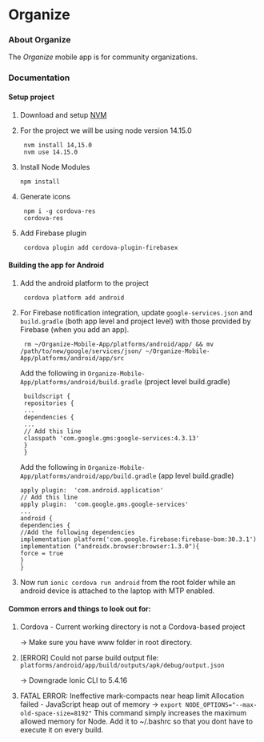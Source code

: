 Organize
=========


### About Organize

The *Organize* mobile app is for community organizations.

### Documentation

#### Setup project 

1. Download and setup [NVM](https://github.com/nvm-sh/nvm) 

2. For the project we will be using node version 14.15.0
		
		nvm install 14,15.0  
	    nvm use 14.15.0
	    
 3. Install Node Modules

    	npm install 
	    
3. Generate icons

	    npm i -g cordova-res
	    cordova-res
	    
4. Add Firebase plugin 

	    cordova plugin add cordova-plugin-firebasex

#### Building the app for Android

  1. Add the android platform to the project

		  cordova platform add android 

  2. For Firebase notification integration, update `google-services.json` and `build.gradle` (both app level and project level) with those provided by Firebase (when you add an app). 
	  

	      rm ~/Organize-Mobile-App/platforms/android/app/ && mv /path/to/new/google/services/json/ ~/Organize-Mobile-App/platforms/android/app/src
		Add the following in `Organize-Mobile-App/platforms/android/build.gradle` (project level build.gradle)

		  buildscript {
		  repositories {
		  ...
		  dependencies { 
		  ...
		  // Add this line
		  classpath 'com.google.gms:google-services:4.3.13'
		  }
		  }
	
		Add the following in `Organize-Mobile-App/platforms/android/app/build.gradle` (app level build.gradle)
		
		 apply plugin:  'com.android.application'
		 // Add this line  
		 apply plugin:  'com.google.gms.google-services'
		 ...
		 android {
	     dependencies {
	     //Add the following dependencies 
		 implementation platform('com.google.firebase:firebase-bom:30.3.1')
		 implementation ("androidx.browser:browser:1.3.0"){
         force = true
         } 
	     }
   
3. Now run `ionic cordova run android` from the root folder while an android device is attached to the laptop with MTP enabled. 



#### Common errors and things to look out for: 

1. Cordova - Current working directory is not a Cordova-based project 

	$\to$ Make sure you have www folder in root directory. 

2.  [ERROR] Could not parse build output file: `platforms/android/app/build/outputs/apk/debug/output.json`

	$\to$ Downgrade Ionic CLI to 5.4.16 
			
3. FATAL ERROR: Ineffective mark-compacts near heap limit Allocation failed - JavaScript heap out of memory
	$\to$ `export NODE_OPTIONS="--max-old-space-size=8192"`
	This command simply increases the maximum allowed memory for Node. Add it to ~/.bashrc so that you dont have to execute it on every build. 

